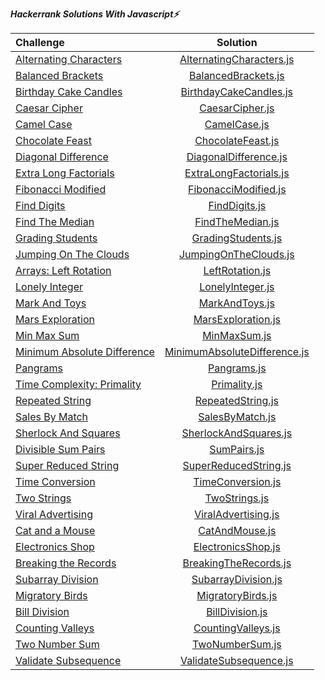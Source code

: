 ***Hackerrank Solutions With Javascript⚡️***

| Challenge      | Solution | 
| :---        |    :----:   | 
| [Alternating Characters](https://www.hackerrank.com/challenges/alternating-characters/problem?h_r=internal-search)     | [AlternatingCharacters.js](https://github.com/esrasen9/hacker-rank-challenges-js/blob/master/AlternatingCharacters.js)       |
| [Balanced Brackets](https://www.hackerrank.com/challenges/balanced-brackets/problem?h_r=internal-search)   |[BalancedBrackets.js](https://github.com/esrasen9/hacker-rank-challenges-js/blob/master/BalancedBrackets.js)   | 
| [Birthday Cake Candles](https://www.hackerrank.com/challenges/birthday-cake-candles/problem?h_r=internal-search) |[BirthdayCakeCandles.js](https://github.com/esrasen9/hacker-rank-challenges-js/blob/master/BirthdayCakeCandles.js)|
| [Caesar Cipher](https://www.hackerrank.com/challenges/caesar-cipher-1/problem) |[CaesarCipher.js](https://github.com/esrasen9/hacker-rank-challenges-js/blob/master/CaesarCipher.js)|
| [Camel Case](https://www.hackerrank.com/challenges/camelcase/problem) |[CamelCase.js](https://github.com/esrasen9/hacker-rank-challenges-js/blob/master/CamelCase.js)|
| [Chocolate Feast](https://www.hackerrank.com/challenges/chocolate-feast/problem) |[ChocolateFeast.js](https://github.com/esrasen9/hacker-rank-challenges-js/blob/master/ChocolateFeast.js)|
| [Diagonal Difference](https://www.hackerrank.com/challenges/diagonal-difference/problem) |[DiagonalDifference.js](https://github.com/esrasen9/hacker-rank-challenges-js/blob/master/DiagonalDifference.js)|
| [Extra Long Factorials](https://www.hackerrank.com/challenges/extra-long-factorials/problem) |[ExtraLongFactorials.js](https://github.com/esrasen9/hacker-rank-challenges-js/blob/master/ExtraLongFactorials.js)|
| [Fibonacci Modified](https://www.hackerrank.com/challenges/fibonacci-modified/problem) |[FibonacciModified.js](https://github.com/esrasen9/hacker-rank-challenges-js/blob/master/FibonacciModified.js)|
| [Find Digits](https://www.hackerrank.com/challenges/find-digits/problem) |[FindDigits.js](https://github.com/esrasen9/hacker-rank-challenges-js/blob/master/FindDigits.js)|
| [Find The Median](https://www.hackerrank.com/challenges/find-the-median/problem) |[FindTheMedian.js](https://github.com/esrasen9/hacker-rank-challenges-js/blob/master/FindTheMedian.js)|
| [Grading Students](https://www.hackerrank.com/challenges/three-month-preparation-kit-grading/problem) |[GradingStudents.js](https://github.com/esrasen9/hacker-rank-challenges-js/blob/master/GradingStudents.js)|
| [Jumping On The Clouds](https://www.hackerrank.com/challenges/jumping-on-the-clouds/problem) |[JumpingOnTheClouds.js](https://github.com/esrasen9/hacker-rank-challenges-js/blob/master/JumpingOnTheClouds.js)|
| [Arrays: Left Rotation](https://www.hackerrank.com/challenges/ctci-array-left-rotation/problem) |[LeftRotation.js](https://github.com/esrasen9/hacker-rank-challenges-js/blob/master/LeftRotation.js)|
| [Lonely Integer](https://www.hackerrank.com/challenges/ctci-lonely-integer/problem) |[LonelyInteger.js](https://github.com/esrasen9/hacker-rank-challenges-js/blob/master/LonelyInteger.js)|
| [Mark And Toys](https://www.hackerrank.com/challenges/mark-and-toys/problem) |[MarkAndToys.js](https://github.com/esrasen9/hacker-rank-challenges-js/blob/master/MarkAndToys.js)|
| [Mars Exploration](https://www.hackerrank.com/challenges/mars-exploration/problem) |[MarsExploration.js](https://github.com/esrasen9/hacker-rank-challenges-js/blob/master/MarsExploration.js)|
| [Min Max Sum](https://www.hackerrank.com/challenges/mini-max-sum/problem) |[MinMaxSum.js](https://github.com/esrasen9/hacker-rank-challenges-js/blob/master/MinMaxSum.js)|
| [Minimum Absolute Difference](https://www.hackerrank.com/challenges/minimum-absolute-difference-in-an-array/problem) |[MinimumAbsoluteDifference.js](https://github.com/esrasen9/hacker-rank-challenges-js/blob/master/MinimumAbsoluteDifference.js)|
| [Pangrams](https://www.hackerrank.com/challenges/pangrams/problem) |[Pangrams.js](https://github.com/esrasen9/hacker-rank-challenges-js/blob/master/Pangrams.js)|
| [Time Complexity: Primality](https://www.hackerrank.com/challenges/ctci-big-o/problem) |[Primality.js](https://github.com/esrasen9/hacker-rank-challenges-js/blob/master/Primality.js)|
| [Repeated String](https://www.hackerrank.com/challenges/repeated-string/problem) |[RepeatedString.js](https://github.com/esrasen9/hacker-rank-challenges-js/blob/master/RepeatedString.js)|
| [Sales By Match](https://www.hackerrank.com/challenges/sock-merchant/problem) |[SalesByMatch.js](https://github.com/esrasen9/hacker-rank-challenges-js/blob/master/SalesByMatch.js)|
| [Sherlock And Squares](https://www.hackerrank.com/challenges/sherlock-and-squares/problem) |[SherlockAndSquares.js](https://github.com/esrasen9/hacker-rank-challenges-js/blob/master/SherlockAndSquares.js)|
| [Divisible Sum Pairs](https://www.hackerrank.com/challenges/divisible-sum-pairs/problem) |[SumPairs.js](https://github.com/esrasen9/hacker-rank-challenges-js/blob/master/SumPairs.js)|
| [Super Reduced String](https://www.hackerrank.com/challenges/reduced-string/problem) |[SuperReducedString.js](https://github.com/esrasen9/hacker-rank-challenges-js/blob/master/SuperReducedString.js)|
| [Time Conversion](https://www.hackerrank.com/challenges/time-conversion/problem) |[TimeConversion.js](https://github.com/esrasen9/hacker-rank-challenges-js/blob/master/TimeConversion.js)|
| [Two Strings](https://www.hackerrank.com/challenges/two-strings/problem) |[TwoStrings.js](https://github.com/esrasen9/hacker-rank-challenges-js/blob/master/TwoStrings.js)|
| [Viral Advertising](https://www.hackerrank.com/challenges/strange-advertising/problem) |[ViralAdvertising.js](https://github.com/esrasen9/hacker-rank-challenges-js/blob/master/ViralAdvertising.js)|
| [Cat and a Mouse](https://www.hackerrank.com/challenges/cats-and-a-mouse/problem) |[CatAndMouse.js](https://github.com/esrasen9/hacker-rank-challenges-js/blob/master/CatAndMouse.js)|
| [Electronics Shop](https://www.hackerrank.com/challenges/electronics-shop/problem) |[ElectronicsShop.js](https://github.com/esrasen9/hacker-rank-challenges-js/blob/master/ElectronicsShop.js)|
| [Breaking the Records](https://www.hackerrank.com/challenges/breaking-best-and-worst-records/problem) |[BreakingTheRecords.js](https://github.com/esrasen9/hacker-rank-challenges-js/blob/master/BreakingTheRecords.js)|
| [Subarray Division](https://www.hackerrank.com/challenges/the-birthday-bar/problem)| [SubarrayDivision.js](https://github.com/esrasen9/hacker-rank-challenges-js/blob/master/SubarrayDivision.js)|
| [Migratory Birds](https://www.hackerrank.com/challenges/migratory-birds/problem) | [MigratoryBirds.js](https://github.com/esrasen9/hacker-rank-challenges-js/blob/master/MigratoryBirds.js) |
| [Bill Division](https://www.hackerrank.com/challenges/bon-appetit/problem)| [BillDivision.js](https://github.com/esrasen9/hacker-rank-challenges-js/blob/master/BillDivision.js)|
| [Counting Valleys](https://www.hackerrank.com/challenges/counting-valleys/problem)| [CountingValleys.js](https://github.com/esrasen9/hacker-rank-challenges-js/blob/master/CountingValleys.js)|
| [Two Number Sum](https://www.algoexpert.io/questions/Two%20Number%20Sum)| [TwoNumberSum.js](https://github.com/esrasen9/hacker-rank-challenges-js/blob/master/TwoNumberSum.js)|
| [Validate Subsequence](https://www.algoexpert.io/questions/Validate%20Subsequence)| [ValidateSubsequence.js](https://github.com/esrasen9/hacker-rank-challenges-js/blob/master/ValidateSubsequence.js)|